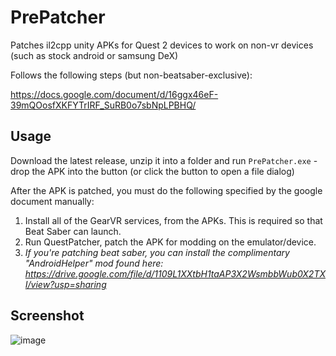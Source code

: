 # PrePatcher

Patches il2cpp unity APKs for Quest 2 devices to work on non-vr devices (such as stock android or samsung DeX)

Follows the following steps (but non-beatsaber-exclusive):

https://docs.google.com/document/d/16ggx46eF-39mQOosfXKFYTrIRF_SuRB0o7sbNpLPBHQ/

## Usage

Download the latest release, unzip it into a folder and run `PrePatcher.exe` - drop the APK into the button (or click the button to open a file dialog)

After the APK is patched, you must do the following specified by the google document manually:

1) Install all of the GearVR services, from the APKs. This is required so that Beat Saber can launch.
2) Run QuestPatcher, patch the APK for modding on the emulator/device.
3) *If you're patching beat saber, you can install the complimentary "AndroidHelper" mod found here: https://drive.google.com/file/d/1109L1XXtbH1taAP3X2WsmbbWub0X2TXI/view?usp=sharing*

## Screenshot

![image](https://user-images.githubusercontent.com/93472213/210632928-a44872cf-ba98-400c-b145-59a38acb5748.png)
